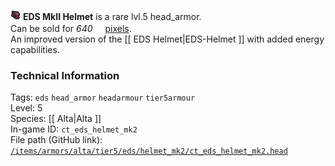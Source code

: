 ![ ](https://raw.githubusercontent.com/Ceterai/Enternia/main/items/armors/alta/tier5/eds/helmet_mk2/icon.png) **EDS MkII Helmet** is a rare lvl.5 head_armor.  
Can be sold for *640* <img src="https://starbounder.org/mediawiki/images/2/21/Pixel.png" width="12" height="16"/> [pixels](https://starbounder.org/Pixel).  
An improved version of the [[ EDS Helmet|EDS-Helmet ]] with added energy capabilities.

### Technical Information

Tags: `eds` `head_armor` `headarmour` `tier5armour`  
Level: 5  
Species: [[ Alta|Alta ]]  
In-game ID: `ct_eds_helmet_mk2`  
File path (GitHub link): [`/items/armors/alta/tier5/eds/helmet_mk2/ct_eds_helmet_mk2.head`](https://github.com/Ceterai/Enternia/blob/main/items/armors/alta/tier5/eds/helmet_mk2/ct_eds_helmet_mk2.head)
